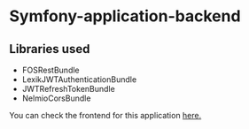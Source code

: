 # Symfony-application-backend

## Libraries used
<ul>
<li>FOSRestBundle</li>
<li>LexikJWTAuthenticationBundle</li>
<li>JWTRefreshTokenBundle</li>
<li>NelmioCorsBundle</li>
</ul>

<p>You can check the frontend for this application <a href="https://github.com/ShiroWorks/Symfony-application-frontend">here.</a></p>


